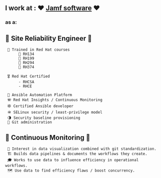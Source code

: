 ## I work at : ❤️ [Jamf software](https://jamf.com) ❤️ 

###  as a:

## 🔧 **Site Reliability Engineer** 🔧
     🏢 Trained in Red Hat courses
          🔖 RH134
          🔖 RH199
          🔖 RH294
          🔖 RH374
          
     🎖️ Red Hat Certified
          - RHCSA
          - RHCE
          
     🗼 Ansible Automation Platform
     🪗 Red Hat Insights / Continuous Monitoring 
     🕸️ Certified Ansible developer
     🪖 SELinux security / least-privilege model
     🌗 Security baseline provisioning
     🚿 Git administration
     
## 🔭 Continuous Monitoring 🔭
     🧵 Interest in data visualization combined with git standardization.
     🏗️ Builds data pipelines & documents the workflows they create. 
     🎓 Works to use data to influence efficiency in operational workflows. 
     🗺️ Use data to find efficiency flaws / boost concurrency.
